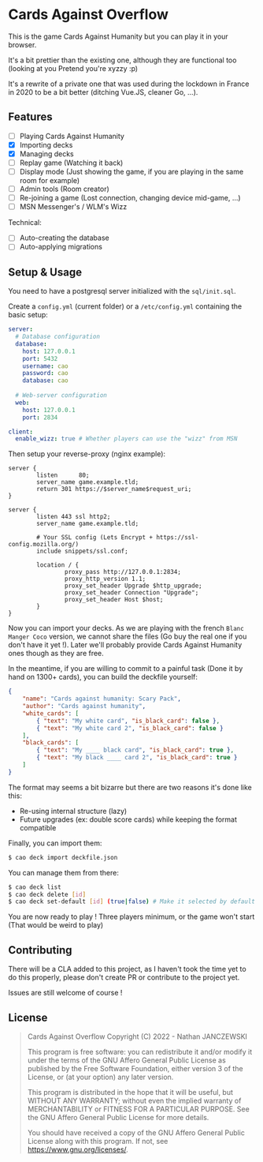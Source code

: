 # Cards Against Overflow

This is the game Cards Against Humanity but you can play it in your browser.

It's a bit prettier than the existing one, although they are functional too (looking at you Pretend you're xyzzy :p)

It's a rewrite of a private one that was used during the lockdown in France in 2020 to be a bit better (ditching Vue.JS, cleaner Go, ...).

## Features

- [ ] Playing Cards Against Humanity
- [X] Importing decks
- [X] Managing decks
- [ ] Replay game (Watching it back)
- [ ] Display mode (Just showing the game, if you are playing in the same room for example)
- [ ] Admin tools (Room creator)
- [ ] Re-joining a game (Lost connection, changing device mid-game, ...)
- [ ] MSN Messenger's / WLM's Wizz

Technical:
- [ ] Auto-creating the database
- [ ] Auto-applying migrations

## Setup & Usage

You need to have a postgresql server initialized with the `sql/init.sql`.

Create a `config.yml` (current folder) or a `/etc/config.yml` containing the basic setup:
```yaml
server:
  # Database configuration
  database:
    host: 127.0.0.1
    port: 5432
    username: cao
    password: cao
    database: cao
  
  # Web-server configuration
  web:
    host: 127.0.0.1
    port: 2834

client:
  enable_wizz: true # Whether players can use the "wizz" from MSN
```

Then setup your reverse-proxy (nginx example):
```
server {
        listen      80;
        server_name game.example.tld;
        return 301 https://$server_name$request_uri;
}

server {
        listen 443 ssl http2;
        server_name game.example.tld;

        # Your SSL config (Lets Encrypt + https://ssl-config.mozilla.org/)
        include snippets/ssl.conf;

        location / {
                proxy_pass http://127.0.0.1:2834;
                proxy_http_version 1.1;
                proxy_set_header Upgrade $http_upgrade;
                proxy_set_header Connection "Upgrade";
                proxy_set_header Host $host;
        }
}
```

Now you can import your decks. As we are playing with the french `Blanc Manger Coco` version, we cannot share the files (Go buy the real one if you don't have it yet !). Later we'll probably provide Cards Against Humanity ones though as they are free.

In the meantime, if you are willing to commit to a painful task (Done it by hand on 1300+ cards), you can build the deckfile yourself:
```json
{
    "name": "Cards against humanity: Scary Pack",
    "author": "Cards against humanity",
    "white_cards": [
        { "text": "My white card", "is_black_card": false },
        { "text": "My white card 2", "is_black_card": false }
    ],
    "black_cards": [
        { "text": "My ____ black card", "is_black_card": true },
        { "text": "My black ____ card 2", "is_black_card": true }
    ]
}
```

The format may seems a bit bizarre but there are two reasons it's done like this:
- Re-using internal structure (lazy)
- Future upgrades (ex: double score cards) while keeping the format compatible

Finally, you can import them:
```sh
$ cao deck import deckfile.json
```

You can manage them from there:
```sh
$ cao deck list
$ cao deck delete [id]
$ cao deck set-default [id] (true|false) # Make it selected by default in the web-ui
```

You are now ready to play ! Three players minimum, or the game won't start (That would be weird to play)

## Contributing

There will be a CLA added to this project, as I haven't took the time yet to do this properly, please don't create PR or contribute to the project yet.

Issues are still welcome of course !


## License

>    Cards Against Overflow
>    Copyright (C) 2022 - Nathan <Oxodao> JANCZEWSKI
>
>    This program is free software: you can redistribute it and/or modify
>    it under the terms of the GNU Affero General Public License as
>    published by the Free Software Foundation, either version 3 of the
>    License, or (at your option) any later version.
>
>    This program is distributed in the hope that it will be useful,
>    but WITHOUT ANY WARRANTY; without even the implied warranty of
>    MERCHANTABILITY or FITNESS FOR A PARTICULAR PURPOSE.  See the
>    GNU Affero General Public License for more details.
>
>    You should have received a copy of the GNU Affero General Public License
>    along with this program.  If not, see <https://www.gnu.org/licenses/>.

